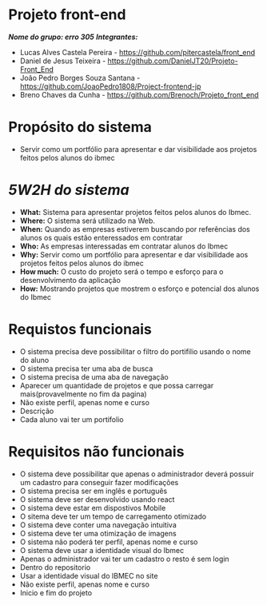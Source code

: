 # Projeto front-end

***Nome do grupo: erro 305***
 ***Integrantes:***
- Lucas Alves Castela Pereira - https://github.com/pitercastela/front_end
- Daniel de Jesus Teixeira - https://github.com/DanielJT20/Projeto-Front_End
- João Pedro Borges Souza Santana - https://github.com/JoaoPedro1808/Project-frontend-jp
- Breno Chaves da Cunha - https://github.com/Brenoch/Projeto_front_end


# **Propósito do sistema** 

- Servir como um portfólio para apresentar e dar visibilidade aos projetos feitos pelos alunos do ibmec

# *5W2H do sistema*

- **What:** Sistema para apresentar projetos feitos pelos alunos do Ibmec.
- **Where:** O sistema será utilizado na Web.
- **When:** Quando as empresas estiverem buscando por referências dos alunos os quais estão enteressados em contratar
- **Who:** As empresas interessadas em contratar alunos do Ibmec
- **Why:** Servir como um portfólio para apresentar e dar visibilidade aos projetos feitos pelos alunos do ibmec
- **How much:** O custo do projeto será o tempo e esforço para o desenvolvimento da aplicação
- **How:** Mostrando projetos que mostrem o esforço e potencial dos alunos do Ibmec

#  **Requistos funcionais**

- O sistema precisa deve possibilitar o filtro do portifilio usando o nome do aluno
- O sistema precisa ter uma aba de busca
- O sistema precisa de uma aba de navegação
- Aparecer um quantidade de projetos e que possa carregar mais(provavelmente no fim da pagina)
- Não existe perfil, apenas nome e curso
- Descrição
- Cada aluno vai ter um portifolio 

#  **Requisitos não funcionais**
- O sistema deve possibilitar que apenas o administrador deverá possuir um cadastro para conseguir fazer modificações
- O sistema precisa ser em inglês e português
- O sistema deve ser desenvolvido usando react
- O sistema deve estar em dispostivos Mobile
- O sitema deve ter um tempo de carregamento otimizado
- O sistema deve conter uma navegação intuitiva
- O sistema deve ter uma otimização de imagens
- O sistema não poderá ter perfil, apenas nome e curso
- O sistema deve usar a identidade visual do Ibmec
- Apenas o administrador vai ter um cadastro o resto é sem login
- Dentro do repositorio
- Usar a identidade visual do IBMEC no site
- Não existe perfil, apenas nome e curso
- Inicio e fim do projeto

